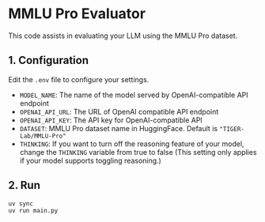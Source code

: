 # MMLU Pro Evaluator
This code assists in evaluating your LLM using the MMLU Pro dataset.

## 1. Configuration
Edit the `.env` file to configure your settings.

- `MODEL_NAME`: The name of the model served by OpenAI-compatible API endpoint
- `OPENAI_API_URL`: The URL of OpenAI compatible API endpoint
- `OPENAI_API_KEY`: The API key for OpenAI-compatible API
- `DATASET`: MMLU Pro dataset name in HuggingFace. Default is `"TIGER-Lab/MMLU-Pro"`
- `THINKING`: If you want to turn off the reasoning feature of your model, change the `THINKING` variable from true to false (This setting only applies if your model supports toggling reasoning.)


## 2. Run
```sh
uv sync
uv run main.py
```